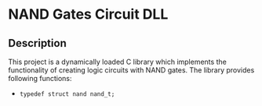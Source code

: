 # NAND Gates Circuit DLL

## Description

This project is a dynamically loaded C library which implements the functionality of creating logic circuits with NAND gates.
The library provides following functions:
- `typedef struct nand nand_t;`
